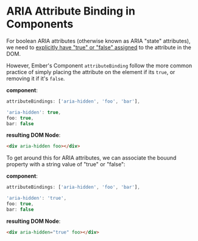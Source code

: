 # ARIA Attribute Binding in Components

For boolean ARIA attributes (otherwise known as ARIA "state" attributes), 
we need to 
[explicitly have "true" or "false" assigned](https://www.w3.org/TR/wai-aria/appendices#typemapping) 
to the attribute in the DOM.

However, Ember's Component `attributeBinding` follow the 
more common practice of simply placing the attribute on the element
if its `true`, or removing it if it's `false`.

**component**:
```js 
attributeBindings: ['aria-hidden', 'foo', 'bar'],

'aria-hidden': true,
foo: true,
bar: false
```

**resulting DOM Node**:

```html
<div aria-hidden foo></div>
```


To get around this for ARIA attributes, we can associate 
the bouund property with a string value of "true" or "false":

**component**:
```js 
attributeBindings: ['aria-hidden', 'foo', 'bar'],

'aria-hidden': 'true',
foo: true,
bar: false
```

**resulting DOM Node**:

```html
<div aria-hidden="true" foo></div>
```



